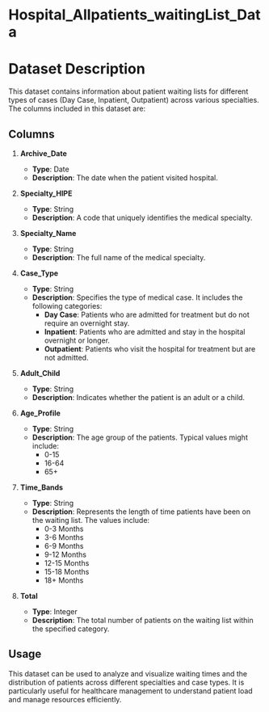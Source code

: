 # Hospital_Allpatients_waitingList_Data
# Dataset Description

This dataset contains information about patient waiting lists for different types of cases (Day Case, Inpatient, Outpatient) across various specialties. The columns included in this dataset are:

## Columns

1. **Archive_Date**
   - **Type**: Date
   - **Description**: The date when the patient visited hospital.

2. **Specialty_HIPE**
   - **Type**: String
   - **Description**: A code that uniquely identifies the medical specialty.

3. **Specialty_Name**
   - **Type**: String
   - **Description**: The full name of the medical specialty.

4. **Case_Type**
   - **Type**: String
   - **Description**: Specifies the type of medical case. It includes the following categories:
     - **Day Case**: Patients who are admitted for treatment but do not require an overnight stay.
     - **Inpatient**: Patients who are admitted and stay in the hospital overnight or longer.
     - **Outpatient**: Patients who visit the hospital for treatment but are not admitted.

5. **Adult_Child**
   - **Type**: String
   - **Description**: Indicates whether the patient is an adult or a child.

6. **Age_Profile**
   - **Type**: String
   - **Description**: The age group of the patients. Typical values might include:
     - 0-15
     - 16-64
     - 65+

7. **Time_Bands**
   - **Type**: String
   - **Description**: Represents the length of time patients have been on the waiting list. The values include:
     - 0-3 Months
     - 3-6 Months
     - 6-9 Months
     - 9-12 Months
     - 12-15 Months
     - 15-18 Months
     - 18+ Months

8. **Total**
   - **Type**: Integer
   - **Description**: The total number of patients on the waiting list within the specified category.

## Usage

This dataset can be used to analyze and visualize waiting times and the distribution of patients across different specialties and case types. It is particularly useful for healthcare management to understand patient load and manage resources efficiently.
